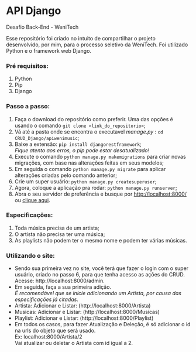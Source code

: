 # API Django
Desafio Back-End - WeniTech

Esse repositório foi criado no intuito de compartilhar o projeto desenvolvido, por mim, para o processo seletivo da WeniTech.
Foi utilizado Python e o framework web Django.

### Pré requisitos:
1. Python
2. Pip
3. Django 

### Passo a passo:

1. Faça o download do repositório como preferir. Uma das opções é usando o comando `git clone <link_do_repositorio>`;
2. Vá até a pasta onde se encontra o executavel *manage.py* : `cd CRUD_Django/apiwenimusic`;
3. Baixe a extensão: `pip install djangorestframework`;  
*Fique atento aos erros, o pip pode estar desatualizado!*
4. Execute o comando `python manage.py makemigrations` para criar novas migrações, com base nas alterações feitas em seus modelos;
5. Em seguida o comando `python manage.py migrate` para aplicar alterações criadas pelo comando anterior;
6. Crie um super usuário: `python manage.py createsuperuser`;
7. Agora, coloque a aplicação pra rodar: `python manage.py runserver`;
8. Abra o seu servidor de preferência e busque por <http://localhost:8000/> ou [clique aqui](http://localhost:8000/).

### Especificações:

1. Toda música precisa de um artista;
2. O artista não precisa ter uma música;
3. As playlists não podem ter o mesmo nome e podem ter várias músicas.

### Utilizando o site:

* Sendo sua primeira vez no site, você terá que fazer o login com o super usuário, criado no passo 6, para que tenha acesso as ações do CRUD. Acesse: http://localhost:8000/admin. 
* Em seguida, faça a sua primeira adição.  
*É recomendável que se inicie adicionando um Artista, por causa das especificações já citadas.*
* Artista: Adicionar e Listar: (http://localhost:8000/Artista)  
* Musicas: Adicionar e Listar: (http://localhost:8000/Musicas)  
* Playlist: Adicionar e Listar: (http://localhost:8000/Playlist) 
* Em todos os casos, para fazer Atualização e Deleção, é só adicionar o id na urls do objeto que será usado.  
Ex: localhost:8000/Artista/2  
Vai atualizar ou deletar o Artista com id igual a 2.
